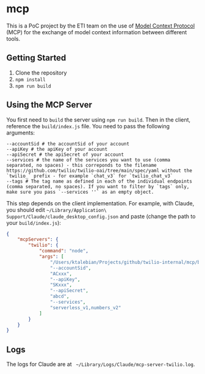 # mcp

This is a PoC project by the ETI team on the use of [Model Context Protocol](https://modelcontextprotocol.io/) (MCP) for the exchange of model context information between different tools.

## Getting Started

1) Clone the repository
2) `npm install`
3) `npm run build`

## Using the MCP Server

You first need to `build` the server using `npm run build`. Then in the client, reference the `build/index.js` file. You need to pass the following arguments:

```
--accountSid # the accountSid of your account
--apiKey # the apiKey of your account
--apiSecret # the apiSecret of your account
--services # the name of the services you want to use (comma separated, no spaces) - this correponds to the filename https://github.com/twilio/twilio-oai/tree/main/spec/yaml without the `twilio_` prefix - for example `chat_v3` for `twilio_chat_v3`
--tags # The tag name as defined in each of the individual endpoints (comma separated, no spaces). If you want to filter by `tags` only, make sure you pass `--services ''` as an empty object.
```

This step depends on the client implementation. For example, with Claude, you should edit `~/Library/Application\ Support/Claude/claude_desktop_config.json` and paste (change the path to your `build/index.js`):

```json
{
    "mcpServers": {
        "twilio": {
            "command": "node",
            "args": [
                "/Users/ktalebian/Projects/github/twilio-internal/mcp/build/index.js",
                "--accountSid",
                "ACxxx",
                "--apiKey",
                "SKxxx",
                "--apiSecret",
                "abcd",
                "--services",
                "serverless_v1,numbers_v2"
            ]
        }
    }
}
```

## Logs

The logs for Claude are at ` ~/Library/Logs/Claude/mcp-server-twilio.log`.
